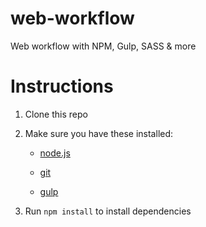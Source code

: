 # web-workflow
Web workflow with NPM, Gulp, SASS &amp; more

# Instructions

1. Clone this repo

2. Make sure you have these installed:

    - [node.js](http://nodejs.org/)

    - [git](http://git-scm.com)

    - [gulp](http://gulpjs.com)
    
3. Run `npm install` to install dependencies
